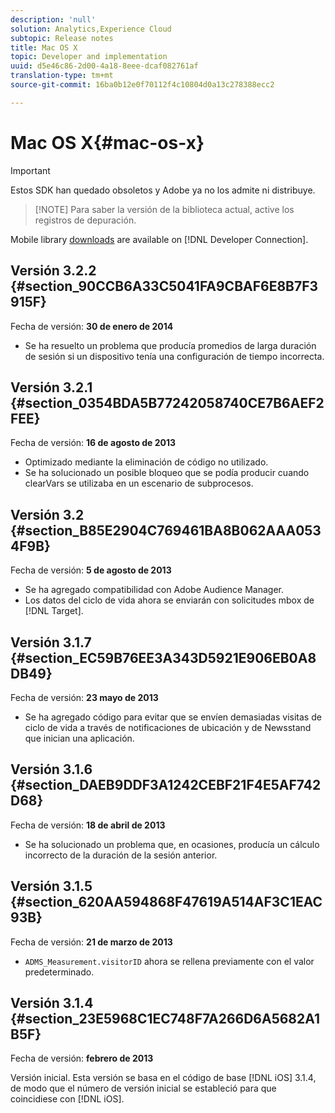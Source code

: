 ```yaml
---
description: 'null'
solution: Analytics,Experience Cloud
subtopic: Release notes
title: Mac OS X
topic: Developer and implementation
uuid: d5e46c86-2d00-4a18-8eee-dcaf082761af
translation-type: tm+mt
source-git-commit: 16ba0b12e0f70112f4c10804d0a13c278388ecc2

---
```



# Mac OS X{#mac-os-x}

>[!IMPORTANT]
>
>Estos SDK han quedado obsoletos y Adobe ya no los admite ni distribuye.

> [!NOTE] Para saber la versión de la biblioteca actual, active los registros de depuración.

Mobile library [downloads](https://marketing.adobe.com/developer/get-started/mobile/c-measuring-mobile-applications) are available on [!DNL Developer Connection].

## Versión 3.2.2 {#section_90CCB6A33C5041FA9CBAF6E8B7F3915F}

Fecha de versión: **30 de enero de 2014**

* Se ha resuelto un problema que producía promedios de larga duración de sesión si un dispositivo tenía una configuración de tiempo incorrecta.

## Versión 3.2.1 {#section_0354BDA5B77242058740CE7B6AEF2FEE}

Fecha de versión: **16 de agosto de 2013**

* Optimizado mediante la eliminación de código no utilizado.
* Se ha solucionado un posible bloqueo que se podía producir cuando clearVars se utilizaba en un escenario de subprocesos.

## Versión 3.2 {#section_B85E2904C769461BA8B062AAA0534F9B}

Fecha de versión: **5 de agosto de 2013**

* Se ha agregado compatibilidad con Adobe Audience Manager.
* Los datos del ciclo de vida ahora se enviarán con solicitudes mbox de [!DNL Target].

## Versión 3.1.7 {#section_EC59B76EE3A343D5921E906EB0A8DB49}

Fecha de versión: **23 mayo de 2013**

* Se ha agregado código para evitar que se envíen demasiadas visitas de ciclo de vida a través de notificaciones de ubicación y de Newsstand que inician una aplicación.

## Versión 3.1.6 {#section_DAEB9DDF3A1242CEBF21F4E5AF742D68}

Fecha de versión: **18 de abril de 2013**

* Se ha solucionado un problema que, en ocasiones, producía un cálculo incorrecto de la duración de la sesión anterior.

## Versión 3.1.5 {#section_620AA594868F47619A514AF3C1EAC93B}

Fecha de versión: **21 de marzo de 2013**

* `ADMS_Measurement.visitorID` ahora se rellena previamente con el valor predeterminado.

## Versión 3.1.4 {#section_23E5968C1EC748F7A266D6A5682A1B5F}

Fecha de versión: **febrero de 2013**

Versión inicial. Esta versión se basa en el código de base [!DNL iOS] 3.1.4, de modo que el número de versión inicial se estableció para que coincidiese con [!DNL iOS].
